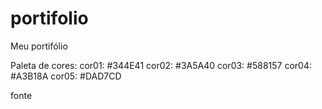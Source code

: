 # portifolio
 Meu portifólio

Paleta de cores:
cor01: #344E41
cor02: #3A5A40
cor03: #588157
cor04: #A3B18A
cor05: #DAD7CD

fonte